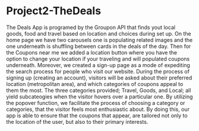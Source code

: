 # Project2-TheDeals

The Deals App is programed by the Groupon API that finds yout local goods, food and travel based on location and choices during set up. On the home page we have two
carousels one is populating related images and the one underneath is shuffling between cards in the deals of the day. Then for the Coupons
near me we added a location button where you have the option to change your location if your traveling and will populated coupons underneath.
Moreover, we created a sign-up page as a mode of expediting the search process for people who visit our website. During the process of signing up (creating an account), visitors will be asked about their preferred location (metropolitan area), and which categories of coupons appeal to them the most. The three categories provided; Travel, Goods, and Local; all yield subcateogies when the visitor hovers over a particular one. By utilizing the popover function, we facilitate the process of choosing a category or categories, that the visitor feels most enthusiastic about. By doing this, our app is able to ensure that the coupons that appear, are tailored not only to the location of the user, but also to their primary interests. 
